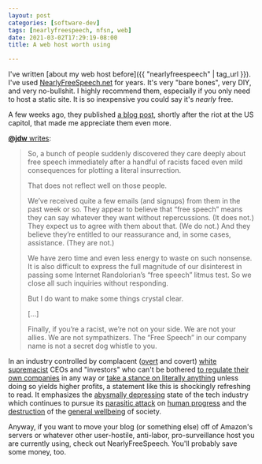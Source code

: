 ```yaml
---
layout: post
categories: [software-dev]
tags: [nearlyfreespeech, nfsn, web]
date: 2021-03-02T17:29:19-08:00
title: A web host worth using

---
```


I've written [about my web host before]({{ "nearlyfreespeech" | tag_url }}). I've used [NearlyFreeSpeech.net](https://www.nearlyfreespeech.net) for years. It's very "bare bones", very DIY, and very no-bullshit. I highly recommend them, especially if you only need to host a static site. It is so inexpensive you could say it's _nearly_ free.

<!--excerpt-->

A few weeks ago, they published [a blog post](https://blog.nearlyfreespeech.net/2021/01/19/free-speech-in-2021/), shortly after the riot at the US capitol, that made me appreciate them even more.

[**@jdw** writes](https://blog.nearlyfreespeech.net/2021/01/19/free-speech-in-2021/):

> So, a bunch of people suddenly discovered they care deeply about free speech immediately after a handful of racists faced even mild consequences for plotting a literal insurrection.
>
> That does not reflect well on those people.
>
> We’ve received quite a few emails (and signups) from them in the past week or so. They appear to believe that “free speech” means they can say whatever they want without repercussions. (It does not.) They expect us to agree with them about that. (We do not.) And they believe they’re entitled to our reassurance and, in some cases, assistance. (They are not.)
>
> We have zero time and even less energy to waste on such nonsense. It is also difficult to express the full magnitude of our disinterest in passing some Internet Randolorian’s “free speech” litmus test. So we close all such inquiries without responding.
>
> But I do want to make some things crystal clear.
>
> [...]
>
> Finally, if you’re a racist, we’re not on your side. We are not your allies. We are not sympathizers. The “Free Speech” in our company name is not a secret dog whistle to you.

In an industry controlled by complacent ([overt](https://www.buzzfeednews.com/article/rosiegray/peter-thiel-donald-trump-white-nationalist-support) and covert) [white supremacist](https://news.techworkerscoalition.org/2020/10/16/issue-12/) CEOs and "investors" who can't be bothered [to regulate their own companies](https://www.bbc.com/news/technology-56168844) in any way or [take a stance on literally anything](https://www.bbc.com/news/technology-44883743) unless doing so yields higher profits, a statement like this is shockingly refreshing to read. It emphasizes the [abysmally depressing](https://slate.com/news-and-politics/2021/02/amazon-ftc-pay-flex-drivers-stolen-tips.html) state of the tech industry which continues to pursue its [parasitic attack](https://news.techworkerscoalition.org/2020/10/30/issue-13/) on [human progress](https://mjtsai.com/blog/2020/10/09/apple-forces-telegram-to-close-channels-run-by-belarus-protestors/) and the [destruction](https://ffwd.medium.com/all-of-youtube-not-just-the-algorithm-is-a-far-right-propaganda-machine-29b07b12430) of the [general wellbeing](https://www.theguardian.com/technology/2020/feb/05/amazon-workers-protest-unsafe-grueling-conditions-warehouse) of society.

Anyway, if you want to move your blog (or something else) off of Amazon's servers or whatever other user-hostile, anti-labor, pro-surveillance host you are currently using, check out NearlyFreeSpeech. You'll probably save some money, too.
